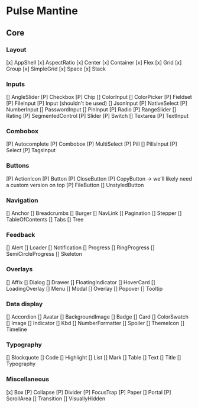 # Pulse Mantine

## Core

### Layout

[x] AppShell
[x] AspectRatio
[x] Center
[x] Container
[x] Flex
[x] Grid
[x] Group
[x] SimpleGrid
[x] Space
[x] Stack

### Inputs

[] AngleSlider
[P] Checkbox
[P] Chip
[] ColorInput
[] ColorPicker
[P] Fieldset
[P] FileInput
[P] Input (shouldn't be used)
[] JsonInput
[P] NativeSelect
[P] NumberInput
[] PasswordInput
[] PinInput
[P] Radio
[P] RangeSlider
[] Rating
[P] SegmentedControl
[P] Slider
[P] Switch
[] Textarea
[P] TextInput

### Combobox

[P] Autocomplete
[P] Combobox
[P] MultiSelect
[P] Pill
[] PillsInput
[P] Select
[P] TagsInput

### Buttons

[P] ActionIcon
[P] Button
[P] CloseButton
[P] CopyButton -> we'll likely need a custom version on top
[P] FileButton
[] UnstyledButton

### Navigation

[] Anchor
[] Breadcrumbs
[] Burger
[] NavLink
[] Pagination
[] Stepper
[] TableOfContents
[] Tabs
[] Tree

### Feedback

[] Alert
[] Loader
[] Notification
[] Progress
[] RingProgress
[] SemiCircleProgress
[] Skeleton

### Overlays

[] Affix
[] Dialog
[] Drawer
[] FloatingIndicator
[] HoverCard
[] LoadingOverlay
[] Menu
[] Modal
[] Overlay
[] Popover
[] Tooltip

### Data display

[] Accordion
[] Avatar
[] BackgroundImage
[] Badge
[] Card
[] ColorSwatch
[] Image
[] Indicator
[] Kbd
[] NumberFormatter
[] Spoiler
[] ThemeIcon
[] Timeline

### Typography

[] Blockquote
[] Code
[] Highlight
[] List
[] Mark
[] Table
[] Text
[] Title
[] Typography

### Miscellaneous

[x] Box
[P] Collapse
[P] Divider
[P] FocusTrap
[P] Paper
[] Portal
[P] ScrollArea
[] Transition
[] VisuallyHidden
